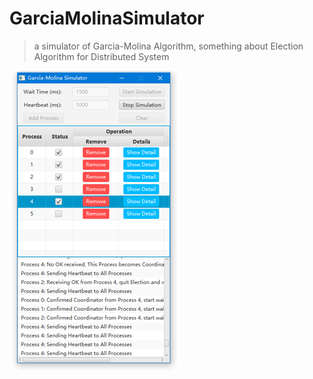 # GarciaMolinaSimulator

> a simulator of Garcia-Molina Algorithm, something about Election Algorithm for Distributed System

![](https://raw.githubusercontent.com/ArtemisChief/GarciaMolinaSimulator/master/img/1.png)
